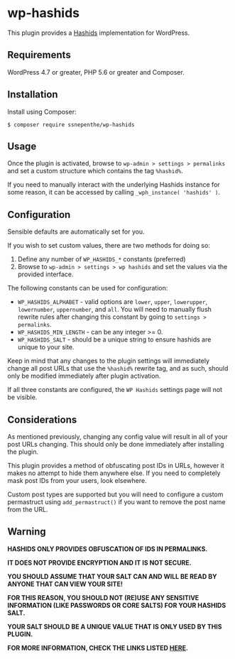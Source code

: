 # wp-hashids
This plugin provides a [Hashids](http://hashids.org/php/) implementation for WordPress.

## Requirements
WordPress 4.7 or greater, PHP 5.6 or greater and Composer.

## Installation
Install using Composer:

```
$ composer require ssnepenthe/wp-hashids
```

## Usage
Once the plugin is activated, browse to `wp-admin > settings > permalinks` and set a custom structure which contains the tag `%hashid%`.

If you need to manually interact with the underlying Hashids instance for some reason, it can be accessed by calling `_wph_instance( 'hashids' )`.

## Configuration
Sensible defaults are automatically set for you.

If you wish to set custom values, there are two methods for doing so:

1) Define any number of `WP_HASHIDS_*` constants (preferred)
2) Browse to `wp-admin > settings > wp hashids` and set the values via the provided interface.

The following constants can be used for configuration:

* `WP_HASHIDS_ALPHABET` - valid options are `lower`, `upper`, `lowerupper`, `lowernumber`, `uppernumber`, and `all`. You will need to manually flush rewrite rules after changing this constant by going to `settings > permalinks`.
* `WP_HASHIDS_MIN_LENGTH` - can be any integer >= 0.
* `WP_HASHIDS_SALT` - should be a unique string to ensure hashids are unique to your site.

Keep in mind that any changes to the plugin settings will immediately change all post URLs that use the `%hashid%` rewrite tag, and as such, should only be modified immediately after plugin activation.

If all three constants are configured, the `WP Hashids` settings page will not be visible.

## Considerations
As mentioned previously, changing any config value will result in all of your post URLs changing. This should only be done immediately after installing the plugin.

This plugin provides a method of obfuscating post IDs in URLs, however it makes no attempt to hide them anywhere else. If you need to completely mask post IDs from your users, look elsewhere.

Custom post types are supported but you will need to configure a custom permastruct using `add_permastruct()` if you want to remove the post name from the URL.

## Warning
**HASHIDS ONLY PROVIDES OBFUSCATION OF IDS IN PERMALINKS.**

**IT DOES NOT PROVIDE ENCRYPTION AND IT IS NOT SECURE.**

**YOU SHOULD ASSUME THAT YOUR SALT CAN AND WILL BE READ BY ANYONE THAT CAN VIEW YOUR SITE!**

**FOR THIS REASON, YOU SHOULD NOT (RE)USE ANY SENSITIVE INFORMATION (LIKE PASSWORDS OR CORE SALTS) FOR YOUR HASHIDS SALT.**

**YOUR SALT SHOULD BE A UNIQUE VALUE THAT IS ONLY USED BY THIS PLUGIN.**

**FOR MORE INFORMATION, CHECK THE LINKS LISTED [HERE](http://hashids.org/#decoding).**
